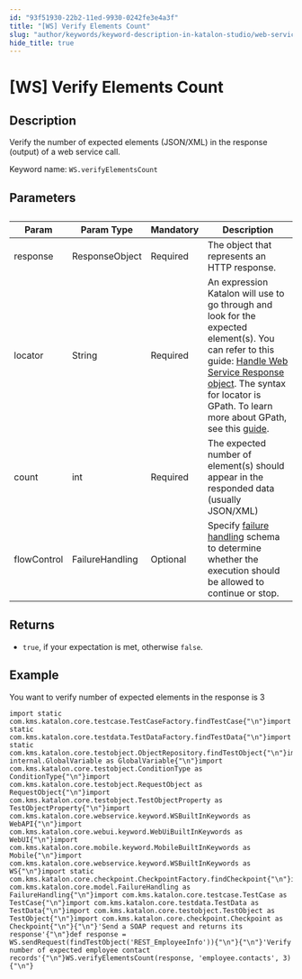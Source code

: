 ```yaml
---
id: "93f51930-22b2-11ed-9930-0242fe3e4a3f"
title: "[WS] Verify Elements Count"
slug: "author/keywords/keyword-description-in-katalon-studio/web-service-keywords/ws-verify-elements-count"
hide_title: true
---
```


# <a id="id_0" class="anchor_top_offset"/><a id="ariaid-title1" class="anchor_top_offset"/>[WS] Verify Elements Count


## <a id="id_0__id_1" class="anchor_top_offset"/>Description

<p xmlns="http://www.w3.org/1999/xhtml" className="p">Verify the number of expected elements (JSON/XML) in the response (output) of a web service call.</p> 
<p xmlns="http://www.w3.org/1999/xhtml" className="p">Keyword name: <code className="ph codeph">WS.verifyElementsCount</code></p> 

## <a id="id_0__id_2" class="anchor_top_offset"/>Parameters

<table xmlns="http://www.w3.org/1999/xhtml" className="table"><caption /><thead className="thead"><tr className><th className="entry anchor_top_offset" id="id_0__id_2__entry__1">Param</th><th className="entry anchor_top_offset" id="id_0__id_2__entry__2">Param Type</th><th className="entry anchor_top_offset" id="id_0__id_2__entry__3">Mandatory</th><th className="entry anchor_top_offset" id="id_0__id_2__entry__4">Description</th></tr></thead><tbody className="tbody"><tr className><td className="entry" headers="id_0__id_2__entry__1 id_0__id_2__entry__2 id_0__id_2__entry__3 id_0__id_2__entry__4 ">response</td><td className="entry" headers="id_0__id_2__entry__1 id_0__id_2__entry__2 id_0__id_2__entry__3 id_0__id_2__entry__4 ">ResponseObject</td><td className="entry" headers="id_0__id_2__entry__1 id_0__id_2__entry__2 id_0__id_2__entry__3 id_0__id_2__entry__4 ">Required</td><td className="entry" headers="id_0__id_2__entry__1 id_0__id_2__entry__2 id_0__id_2__entry__3 id_0__id_2__entry__4 ">The object that represents an HTTP response.</td></tr><tr className><td className="entry" headers="id_0__id_2__entry__1 id_0__id_2__entry__2 id_0__id_2__entry__3 id_0__id_2__entry__4 ">locator</td><td className="entry" headers="id_0__id_2__entry__1 id_0__id_2__entry__2 id_0__id_2__entry__3 id_0__id_2__entry__4 ">String</td><td className="entry" headers="id_0__id_2__entry__1 id_0__id_2__entry__2 id_0__id_2__entry__3 id_0__id_2__entry__4 ">Required</td><td className="entry" headers="id_0__id_2__entry__1 id_0__id_2__entry__2 id_0__id_2__entry__3 id_0__id_2__entry__4 ">An expression Katalon will use to go through and look for the expected element(s). You can refer to this guide: <a className="xref" href="/docs/author/test-objects/api-test-objects/handle-response-messages-in-katalon-studio">Handle Web Service Response object</a>. The syntax for locator is GPath. To learn more about GPath, see this <a className="xref j-external-link" href="http://groovy-lang.org/processing-xml.html" target="_blank">guide</a>.</td></tr><tr className><td className="entry" headers="id_0__id_2__entry__1 id_0__id_2__entry__2 id_0__id_2__entry__3 id_0__id_2__entry__4 ">count</td><td className="entry" headers="id_0__id_2__entry__1 id_0__id_2__entry__2 id_0__id_2__entry__3 id_0__id_2__entry__4 ">int</td><td className="entry" headers="id_0__id_2__entry__1 id_0__id_2__entry__2 id_0__id_2__entry__3 id_0__id_2__entry__4 ">Required</td><td className="entry" headers="id_0__id_2__entry__1 id_0__id_2__entry__2 id_0__id_2__entry__3 id_0__id_2__entry__4 ">The expected number of element(s) should appear in the responded data (usually JSON/XML)</td></tr><tr className><td className="entry" headers="id_0__id_2__entry__1 id_0__id_2__entry__2 id_0__id_2__entry__3 id_0__id_2__entry__4 ">flowControl</td><td className="entry" headers="id_0__id_2__entry__1 id_0__id_2__entry__2 id_0__id_2__entry__3 id_0__id_2__entry__4 ">FailureHandling</td><td className="entry" headers="id_0__id_2__entry__1 id_0__id_2__entry__2 id_0__id_2__entry__3 id_0__id_2__entry__4 ">Optional</td><td className="entry" headers="id_0__id_2__entry__1 id_0__id_2__entry__2 id_0__id_2__entry__3 id_0__id_2__entry__4 ">Specify <a className="xref" href="/docs/maintain/configure-failure-handling-settings-in-katalon-studio">failure handling</a> schema to determine whether the execution should be allowed to continue or stop.</td></tr></tbody></table> 

## <a id="id_0__id_3" class="anchor_top_offset"/>Returns

<div xmlns="http://www.w3.org/1999/xhtml" className="p"><ul className="ul"><li className="li"><code className="ph codeph">true</code>, if your expectation is met, otherwise <code className="ph codeph">false</code>.</li></ul></div>

## <a id="id_0__id_4" class="anchor_top_offset"/>Example

<p xmlns="http://www.w3.org/1999/xhtml" className="p">You want to verify number of expected elements in the response is 3</p> 
<pre xmlns="http://www.w3.org/1999/xhtml" className="pre codeblock"><code>import static com.kms.katalon.core.testcase.TestCaseFactory.findTestCase{"\n"}import static com.kms.katalon.core.testdata.TestDataFactory.findTestData{"\n"}import static com.kms.katalon.core.testobject.ObjectRepository.findTestObject{"\n"}import internal.GlobalVariable as GlobalVariable{"\n"}import com.kms.katalon.core.testobject.ConditionType as ConditionType{"\n"}import com.kms.katalon.core.testobject.RequestObject as RequestObject{"\n"}import com.kms.katalon.core.testobject.TestObjectProperty as TestObjectProperty{"\n"}import com.kms.katalon.core.webservice.keyword.WSBuiltInKeywords as WebAPI{"\n"}import com.kms.katalon.core.webui.keyword.WebUiBuiltInKeywords as WebUI{"\n"}import com.kms.katalon.core.mobile.keyword.MobileBuiltInKeywords as Mobile{"\n"}import com.kms.katalon.core.webservice.keyword.WSBuiltInKeywords as WS{"\n"}import static com.kms.katalon.core.checkpoint.CheckpointFactory.findCheckpoint{"\n"}import com.kms.katalon.core.model.FailureHandling as FailureHandling{"\n"}import com.kms.katalon.core.testcase.TestCase as TestCase{"\n"}import com.kms.katalon.core.testdata.TestData as TestData{"\n"}import com.kms.katalon.core.testobject.TestObject as TestObject{"\n"}import com.kms.katalon.core.checkpoint.Checkpoint as Checkpoint{"\n"}{"\n"}'Send a SOAP request and returns its response'{"\n"}def response = WS.sendRequest(findTestObject('REST_EmployeeInfo')){"\n"}{"\n"}'Verify number of expected employee contact records'{"\n"}WS.verifyElementsCount(response, 'employee.contacts', 3){"\n"}</code></pre> 
